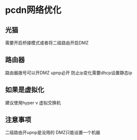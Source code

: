 # pcdn网络优化

## 光猫
需要开启桥接模式或者将二级路由开启DMZ

## 路由器
路由器拨号可以开DMZ
upnp必开
防止ip变化需要dhcp设置静态ip

## 如果是虚拟化
建议使用hyper v 虚拟交换机

## 注意事项
二级路由开upnp是没用的
DMZ只能设置一个机器

